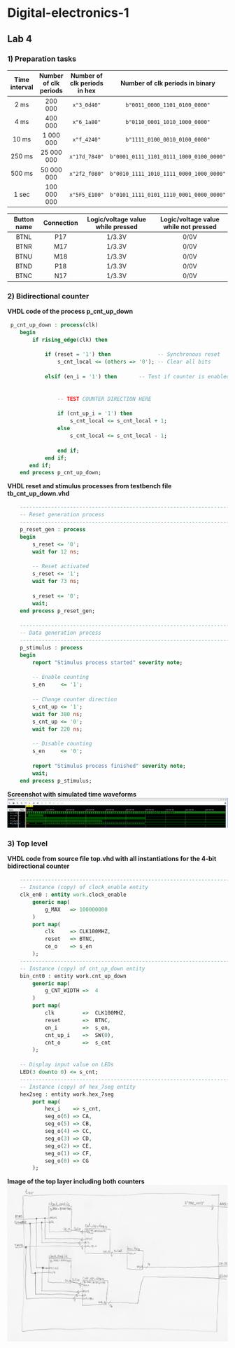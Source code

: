 # Digital-electronics-1
## Lab 4
### 1) Preparation tasks
   | **Time interval** | **Number of clk periods** | **Number of clk periods in hex** | **Number of clk periods in binary** |
   | :-: | :-: | :-: | :-: |
   | 2&nbsp;ms | 200 000 | `x"3_0d40"` | `b"0011_0000_1101_0100_0000"` |
   | 4&nbsp;ms | 400 000 | `x"6_1a80"` | `b"0110_0001_1010_1000_0000"` |
   | 10&nbsp;ms | 1 000 000 | `x"f_4240"` | `b"1111_0100_0010_0100_0000"` |
   | 250&nbsp;ms | 25 000 000 | `x"17d_7840"` | `b"0001_0111_1101_0111_1000_0100_0000"` |
   | 500&nbsp;ms | 50 000 000 | `x"2f2_f080"` | `b"0010_1111_1010_1111_0000_1000_0000"` |
   | 1&nbsp;sec | 100 000 000 | `x"5F5_E100"` | `b"0101_1111_0101_1110_0001_0000_0000"` |
   
   | **Button name** | **Connection** | **Logic/voltage value while pressed** | **Logic/voltage value while not pressed** |
   | :-: | :-: | :-: | :-: |
   | BTNL | P17 | 1/3.3V | 0/0V |
   | BTNR | M17 | 1/3.3V | 0/0V |
   | BTNU | M18 | 1/3.3V | 0/0V |
   | BTND | P18 | 1/3.3V | 0/0V |
   | BTNC | N17 | 1/3.3V | 0/0V |
   
### 2) Bidirectional counter
**VHDL code of the process p_cnt_up_down**
```vhdl
 p_cnt_up_down : process(clk)
    begin
        if rising_edge(clk) then
        
            if (reset = '1') then               -- Synchronous reset
                s_cnt_local <= (others => '0'); -- Clear all bits

            elsif (en_i = '1') then       -- Test if counter is enabled


                -- TEST COUNTER DIRECTION HERE

                if (cnt_up_i = '1') then
                    s_cnt_local <= s_cnt_local + 1;
                else
                    s_cnt_local <= s_cnt_local - 1;

                end if;
            end if;
       end if;
    end process p_cnt_up_down;
```
**VHDL reset and stimulus processes from testbench file tb_cnt_up_down.vhd**
```vhdl
    --------------------------------------------------------------------
    -- Reset generation process
    --------------------------------------------------------------------
    p_reset_gen : process
    begin
        s_reset <= '0';
        wait for 12 ns;
        
        -- Reset activated
        s_reset <= '1';
        wait for 73 ns;

        s_reset <= '0';
        wait;
    end process p_reset_gen;

    --------------------------------------------------------------------
    -- Data generation process
    --------------------------------------------------------------------
    p_stimulus : process
    begin
        report "Stimulus process started" severity note;

        -- Enable counting
        s_en     <= '1';
        
        -- Change counter direction
        s_cnt_up <= '1';
        wait for 380 ns;
        s_cnt_up <= '0';
        wait for 220 ns;

        -- Disable counting
        s_en     <= '0';

        report "Stimulus process finished" severity note;
        wait;
    end process p_stimulus;
```
**Screenshot with simulated time waveforms**
![Simulation](images/simulation.png)

### 3) Top level
**VHDL code from source file top.vhd with all instantiations for the 4-bit bidirectional counter**
```vhdl
    --------------------------------------------------------------------
    -- Instance (copy) of clock_enable entity
    clk_en0 : entity work.clock_enable
        generic map(
            g_MAX   => 100000000
        )
        port map(
            clk     => CLK100MHZ,
            reset   => BTNC,
            ce_o    => s_en
        );
    --------------------------------------------------------------------
    -- Instance (copy) of cnt_up_down entity
    bin_cnt0 : entity work.cnt_up_down
        generic map(
            g_CNT_WIDTH =>  4
        )
        port map(
            clk         =>  CLK100MHZ,
            reset       =>  BTNC,
            en_i        =>  s_en,
            cnt_up_i    =>  SW(0),
            cnt_o       =>  s_cnt
        );

    -- Display input value on LEDs
    LED(3 downto 0) <= s_cnt;
    --------------------------------------------------------------------
    -- Instance (copy) of hex_7seg entity
    hex2seg : entity work.hex_7seg
        port map(
            hex_i    => s_cnt,
            seg_o(6) => CA,
            seg_o(5) => CB,
            seg_o(4) => CC,
            seg_o(3) => CD,
            seg_o(2) => CE,
            seg_o(1) => CF,
            seg_o(0) => CG
        );
```
**Image of the top layer including both counters**
![TopLayer](images/4and16bitcounter.png)
